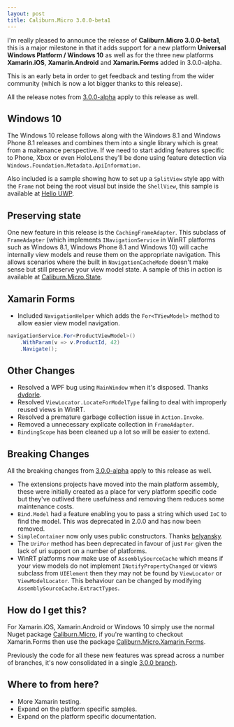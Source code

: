 ```yaml
---
layout: post
title: Caliburn.Micro 3.0.0-beta1
---
```


I'm really pleased to announce the release of **Caliburn.Micro 3.0.0-beta1**, this is a major milestone in that it adds support for a new platform **Universal Windows Platform / Windows 10** as well as for the three new platforms **Xamarin.iOS**, **Xamarin.Android** and **Xamarin.Forms** added in 3.0.0-alpha.

This is an early beta in order to get feedback and testing from the wider community (which is now a lot bigger thanks to 
this release).

All the release notes from [3.0.0-alpha][previous] apply to this release as well.

## Windows 10

The Windows 10 release follows along with the Windows 8.1 and Windows Phone 8.1 releases and combines them into a single library which is great from a maitenance perspective.  If we need to start adding features specific to Phone, Xbox or even HoloLens they'll be done using feature detection via `Windows.Foundation.Metadata.ApiInformation`.

Also included is a sample showing how to set up a `SplitView` style app with the `Frame` not being the root visual but inside the `ShellView`, this sample is available at [Hello UWP][hello.uwp].

## Preserving state

One new feature in this release is the `CachingFrameAdapter`. This subclass of `FrameAdapter` (which implements `INavigationService` in WinRT platforms such as Windows 8.1, Windows Phone 8.1 and Windows 10) will cache internally view models and reuse them on the appropriate navigation. This allows scenarios where the built in `NavigationCacheMode` doesn't make sense but still preserve your view model state. A sample of this in action is available at [Caliburn.Micro.State][state].

## Xamarin Forms

- Included `NavigationHelper` which adds the `For<TViewModel>` method to allow easier view model navigation.

``` csharp
navigationService.For<ProductViewModel>()
    .WithParam(v => v.ProductId, 42)
    .Navigate();
```

## Other Changes 

- Resolved a WPF bug using `MainWindow` when it's disposed. Thanks [dvdorle](https://github.com/Caliburn-Micro/Caliburn.Micro/commits/3.0.0?author=dvdvorle).
- Resolved `ViewLocator.LocateForModelType` failing to deal with improperly reused views in WinRT.
- Resolved a premature garbage collection issue in `Action.Invoke`.
- Removed a unnecessary explicate collection in `FrameAdapter`.
- `BindingScope` has been cleaned up a lot so will be easier to extend.

## Breaking Changes

All the breaking changes from [3.0.0-alpha][previous] apply to this release as well.

- The extensions projects have moved into the main platform assembly, these were initially created as a place for very platform specific code but they've outlived there usefulness and removing them reduces some maintenance costs.
- `Bind.Model` had a feature enabling you to pass a string which used `IoC` to find the model. This was deprecated in 2.0.0 and has now been removed.
- `SimpleContainer` now only uses public constructors. Thanks [belyansky](https://github.com/Caliburn-Micro/Caliburn.Micro/commits/3.0.0?author=belyansky).
- The `UriFor` method has been deprecated in favour of just `For` given the lack of uri support on a number of platforms.
- WinRT platforms now make use of `AssemblySourceCache` which means if your view models do not implement `INotifyPropertyChanged` or views subclass from `UIElement` then they may not be found by `ViewLocator` or `ViewModelLocator`. This behaviour can be changed by modifying `AssemblySourceCache.ExtractTypes`.

## How do I get this?

For Xamarin.iOS, Xamarin.Android or Windows 10 simply use the normal Nuget package [Caliburn.Micro](https://www.nuget.org/packages/Caliburn.Micro/), if you're wanting to checkout Xamarin.Forms then use the package [Caliburn.Micro.Xamarin.Forms](https://www.nuget.org/packages/Caliburn.Micro.Xamarin.Forms/).

Previously the code for all these new features was spread across a number of branches, it's now consolidated in a single [3.0.0 branch][branch].

## Where to from here?

- More Xamarin testing.
- Expand on the platform specific samples.
- Expand on the platform specific documentation.

[issue]: https://github.com/Caliburn-Micro/Caliburn.Micro/issues/142
[mm]: http://markermetro.com/
[branch]: https://github.com/Caliburn-Micro/Caliburn.Micro/tree/3.0.0
[previous]: http://caliburnmicro.com/announcements/3.0.0-alpha/
[hello.forms]: https://github.com/Caliburn-Micro/Caliburn.Micro/tree/3.0.0/samples/Hello.Forms
[hello.xamarin]: https://github.com/Caliburn-Micro/Caliburn.Micro/tree/3.0.0/samples/Hello.Xamarin
[hello.uwp]: https://github.com/Caliburn-Micro/Caliburn.Micro/tree/3.0.0/samples/Caliburn.Micro.HelloUWP
[state]: https://github.com/Caliburn-Micro/Caliburn.Micro/tree/3.0.0/samples/Caliburn.Micro.State